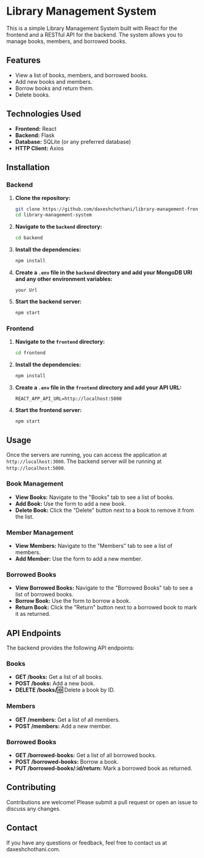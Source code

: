 # Library Management System

This is a simple Library Management System built with React for the frontend and a RESTful API for the backend. The system allows you to manage books, members, and borrowed books.

## Features

- View a list of books, members, and borrowed books.
- Add new books and members.
- Borrow books and return them.
- Delete books.

## Technologies Used

- **Frontend:** React
- **Backend:** Flask
- **Database:** SQLite (or any preferred database)
- **HTTP Client:** Axios

## Installation

### Backend

1. **Clone the repository:**

    ```bash
    git clone https://github.com/daxeshchothani/library-management-frontend.git
    cd library-management-system
    ```

2. **Navigate to the `backend` directory:**

    ```bash
    cd backend
    ```

3. **Install the dependencies:**

    ```bash
    npm install
    ```

4. **Create a `.env` file in the `backend` directory and add your MongoDB URI and any other environment variables:**

    ```env
    your Url
    ```

5. **Start the backend server:**

    ```bash
    npm start
    ```

### Frontend

1. **Navigate to the `frontend` directory:**

    ```bash
    cd frontend
    ```

2. **Install the dependencies:**

    ```bash
    npm install
    ```

3. **Create a `.env` file in the `frontend` directory and add your API URL:**

    ```env
    REACT_APP_API_URL=http://localhost:5000
    ```

4. **Start the frontend server:**

    ```bash
    npm start
    ```

## Usage

Once the servers are running, you can access the application at `http://localhost:3000`. The backend server will be running at `http://localhost:5000`.

### Book Management

- **View Books:** Navigate to the "Books" tab to see a list of books.
- **Add Book:** Use the form to add a new book.
- **Delete Book:** Click the "Delete" button next to a book to remove it from the list.

### Member Management

- **View Members:** Navigate to the "Members" tab to see a list of members.
- **Add Member:** Use the form to add a new member.

### Borrowed Books

- **View Borrowed Books:** Navigate to the "Borrowed Books" tab to see a list of borrowed books.
- **Borrow Book:** Use the form to borrow a book.
- **Return Book:** Click the "Return" button next to a borrowed book to mark it as returned.

## API Endpoints

The backend provides the following API endpoints:

### Books

- **GET /books:** Get a list of all books.
- **POST /books:** Add a new book.
- **DELETE /books/:id:** Delete a book by ID.

### Members

- **GET /members:** Get a list of all members.
- **POST /members:** Add a new member.

### Borrowed Books

- **GET /borrowed-books:** Get a list of all borrowed books.
- **POST /borrowed-books:** Borrow a book.
- **PUT /borrowed-books/:id/return:** Mark a borrowed book as returned.

## Contributing

Contributions are welcome! Please submit a pull request or open an issue to discuss any changes.



## Contact

If you have any questions or feedback, feel free to contact us at daxeshchothani.com.

